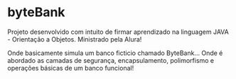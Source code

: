 # byteBank
Projeto desenvolvido com intuito de firmar aprendizado na linguagem JAVA - Orientação a Objetos. Ministrado pela Alura!

Onde basicamente simula um banco ficticio chamado ByteBank... Onde é abordado as camadas de segurança, encapsulamento, polimorfismo e operações básicas de um banco funcional!
